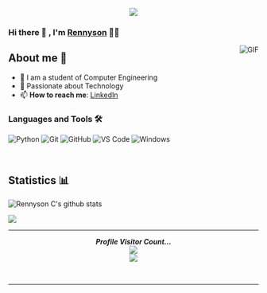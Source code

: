 <p align="center"><img src="https://i.imgur.com/A6bWGFl.gif"/></p>



### Hi there 👋 , I'm [Rennyson](https://github.com/rennysonc) 👨‍💻

<img align="right" alt="GIF" src="https://miro.medium.com/max/500/1*Q5_t-R0xRs07wW1Kf8rCSw.gif" />


## About me 👷

- 🔭 I am a student of Computer Engineering
- 💬 Passionate about Technology
- 📫 **How to reach me**: [LinkedIn](https://linkedin.com/in/rennysonc/)

<!--
**rennysonc/rennysonc** is a ✨ _special_ ✨ repository because its `README.md` (this file) appears on your GitHub profile.

Here are some ideas to get you started:

- 🔭 I’m currently working on ...
- 🌱 I’m currently learning ...
- 👯 I’m looking to collaborate on ...
- 🤔 I’m looking for help with ...
- 💬 Ask me about ...
- 📫 How to reach me: ...
- 😄 Pronouns: ...
- ⚡ Fun fact: ...
-->

### Languages and Tools 🛠
![Python](http://img.shields.io/badge/-Python-3776AB?style=flat-square&logo=python&logoColor=ffffff)
![Git](https://img.shields.io/badge/-Git-%23F05032?style=flat-square&logo=git&logoColor=%23ffffff)
![GitHub](https://img.shields.io/badge/-GitHub-181717?style=flat-square&logo=github)
![VS Code](http://img.shields.io/badge/-VS%20Code-007ACC?style=flat-square&logo=visual-studio-code&logoColor=ffffff)
![Windows](http://img.shields.io/badge/-Windows-0078D6?style=flat-square&logo=windows&logoColor=ffffff)


<br />

## Statistics 📊

![Rennyson C's github stats](https://github-readme-stats.vercel.app/api?username=rennysonc&show_icons=true&theme=monokai)
<a href="https://github.com/Neel2904">
  
  
  <img src="https://github-readme-stats.vercel.app/api/top-langs/?username=rennysonc&theme=monokai&hide=glsl,python" />
</a>

<br />

---


<p align="center"> 
  <i><b>Profile Visitor Count...</b></i><br>
  <img src="https://raw.githubusercontent.com/saadeghi/saadeghi/master/dino.gif" /><br>
  <img src="https://profile-counter.glitch.me/lrennysonc/count.svg" />
</p>

<!-- can't stop myself from editing🤷... -->

<br />

---
